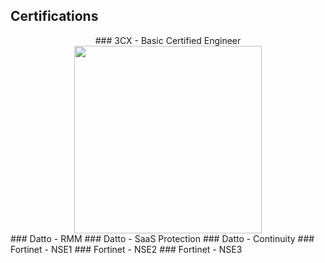## Certifications
<html>
<center>
### 3CX - Basic Certified Engineer
<img src=""assets\image\3cx-engineer-badge.png" width="300" height="300">
</center>
### Datto - RMM
### Datto - SaaS Protection
### Datto - Continuity
### Fortinet - NSE1
### Fortinet - NSE2
### Fortinet - NSE3

</html>